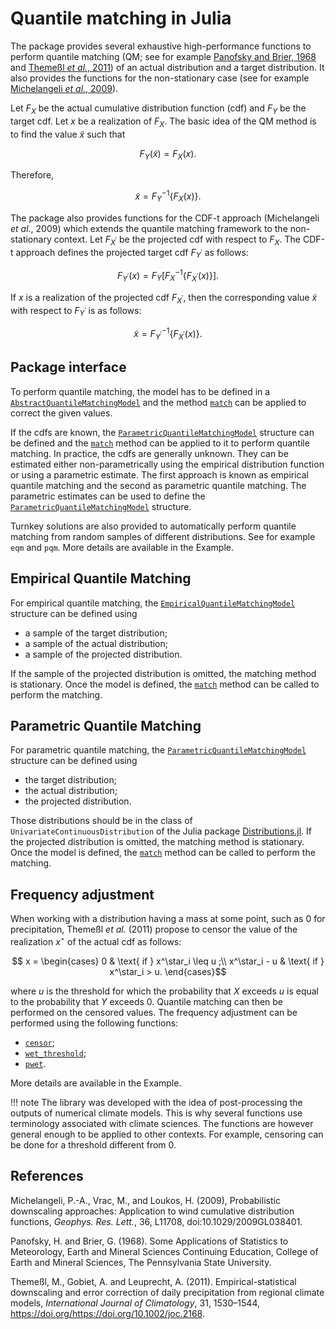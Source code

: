 # Quantile matching in Julia

The package provides several exhaustive high-performance functions to perform quantile matching (QM; see for example [Panofsky and Brier, 1968](https://digital.libraries.psu.edu/digital/collection/digitalbks2/id/48274/) and [Themeßl *et al.*, 2011](https://rmets.onlinelibrary.wiley.com/doi/10.1002/joc.2168)) of an actual distribution and a target distribution. It also provides the functions for the non-stationary case (see for example [Michelangeli *et al.*, 2009](https://agupubs.onlinelibrary.wiley.com/doi/full/10.1029/2009GL038401)). 

Let $F_X$ be the actual cumulative distribution function (cdf) and $F_Y$ be the target cdf. Let $x$ be a realization of $F_X$. The basic idea of the QM method is to find the value $\tilde{x}$ such that

$$F_Y(\tilde{x}) = F_X(x).$$

Therefore,

$$\tilde{x} = F_Y^{-1} \left\lbrace F_X(x) \right\rbrace.$$

The package also provides functions for the CDF-t approach (Michelangeli *et al.*, 2009) which extends the quantile matching framework to the non-stationary context. Let $F_{X^\prime}$ be the projected cdf with respect to $F_X$. The CDF-t approach defines the projected target cdf $F_{Y^\prime}$ as follows:

$$F_{Y^\prime}(x) = F_Y \left[ F_X^{-1} \left\lbrace F_{X^\prime}(x) \right\rbrace \right].$$

If $x$ is a realization of the projected cdf $F_{X^\prime}$, then the corresponding value $\tilde{x}$ with respect to $F_{Y^\prime}$ is as follows:

$$\tilde{x} = F_{Y^\prime}^{-1} \left\lbrace F_{X^\prime}(x) \right\rbrace.$$

## Package interface

To perform quantile matching, the model has to be defined in a [`AbstractQuantileMatchingModel`](@ref) and the method [`match`](@ref) can be applied to correct the given values. 

If the cdfs are known, the [`ParametricQuantileMatchingModel`](@ref) structure can be defined and the [`match`](@ref) method can be applied to it to perform quantile matching. In practice, the cdfs are generally unknown. They can be estimated either non-parametrically using the empirical distribution function or using a parametric estimate. The first approach is known as empirical quantile matching and the second as parametric quantile matching. The parametric estimates can be used to define the [`ParametricQuantileMatchingModel`](@ref) structure. 

Turnkey solutions are also provided to automatically perform quantile matching from random samples of different distributions. See for example `eqm` and `pqm`. More details are available in the Example.

## Empirical Quantile Matching

For empirical quantile matching, the [`EmpiricalQuantileMatchingModel`](@ref) structure can be defined using

- a sample of the target distribution; 
- a sample of the actual distribution;
- a sample of the projected distribution. 

If the sample of the projected distribution is omitted, the matching method is stationary. Once the model is defined, the [`match`](@ref) method can be called to perform the matching.


## Parametric Quantile Matching

For parametric quantile matching, the [`ParametricQuantileMatchingModel`](@ref) structure can be defined using

- the target distribution; 
- the actual distribution;
- the projected distribution. 

Those distributions should be in the class of `UnivariateContinuousDistribution` of the Julia package [Distributions.jl](https://juliastats.org/Distributions.jl/stable/). If the projected distribution is omitted, the matching method is stationary. Once the model is defined, the [`match`](@ref) method can be called to perform the matching.


## Frequency adjustment


When working with a distribution having a mass at some point, such as 0 for precipitation, Themeßl *et al.* (2011) propose to censor the value of the realization $x^\star$ of the actual cdf as follows:

```math
    x = \begin{cases}
        0 & \text{ if } x^\star_i \leq u ;\\
        x^\star_i - u & \text{ if } x^\star_i > u.
        \end{cases}
```

where $u$ is the threshold for which the probability that $X$ exceeds $u$ is equal to the probability that $Y$ exceeds 0. Quantile matching can then be performed on the censored values. The frequency adjustment can be performed using the following functions:

- [`censor`](@ref);
- [`wet_threshold`](@ref);
- [`pwet`](@ref).

More details are available in the Example.

!!! note
    The library was developed with the idea of post-processing the outputs of numerical climate models. This is why several functions use terminology associated with climate sciences. The functions are however general enough to be applied to other contexts. For example, censoring can be done for a threshold different from 0.

## References

Michelangeli, P.-A., Vrac, M., and Loukos, H. (2009), Probabilistic downscaling approaches: 
Application to wind cumulative distribution functions, *Geophys. Res. Lett.*, 36, L11708, doi:10.1029/2009GL038401.

Panofsky, H. and Brier, G. (1968). Some Applications of Statistics to Meteorology, Earth and Mineral Sciences Continuing Education, College of
Earth and Mineral Sciences, The Pennsylvania State University.

Themeßl, M., Gobiet, A. and Leuprecht, A. (2011). Empirical-statistical downscaling and error correction of daily precipitation from regional
climate models, *International Journal of Climatology*, 31, 1530–1544, https://doi.org/https://doi.org/10.1002/joc.2168.